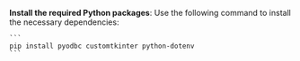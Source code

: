 **Install the required Python packages**:
    Use the following command to install the necessary dependencies:
    
    ```
    pip install pyodbc customtkinter python-dotenv
    ```
